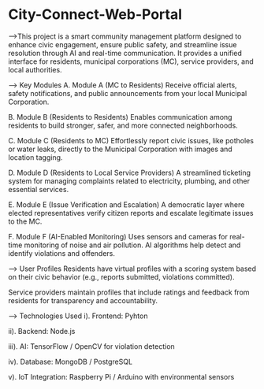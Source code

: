 # City-Connect-Web-Portal
-->This project is a smart community management platform designed to enhance civic engagement, ensure public safety, and streamline issue resolution through AI and real-time communication. It provides a unified interface for residents, municipal corporations (MC), service providers, and local authorities.

--> Key Modules
A. Module A (MC to Residents)
Receive official alerts, safety notifications, and public announcements from your local Municipal Corporation.

B. Module B (Residents to Residents)
Enables communication among residents to build stronger, safer, and more connected neighborhoods.

C. Module C (Residents to MC)
Effortlessly report civic issues, like potholes or water leaks, directly to the Municipal Corporation with images and location tagging.

D. Module D (Residents to Local Service Providers)
A streamlined ticketing system for managing complaints related to electricity, plumbing, and other essential services.

E. Module E (Issue Verification and Escalation)
A democratic layer where elected representatives verify citizen reports and escalate legitimate issues to the MC.

F. Module F (AI-Enabled Monitoring)
Uses sensors and cameras for real-time monitoring of noise and air pollution. AI algorithms help detect and identify violations and offenders.

--> User Profiles
Residents have virtual profiles with a scoring system based on their civic behavior (e.g., reports submitted, violations committed).

Service providers maintain profiles that include ratings and feedback from residents for transparency and accountability.

--> Technologies Used
i). Frontend: Pyhton

ii). Backend: Node.js

iii). AI: TensorFlow / OpenCV for violation detection

iv). Database: MongoDB / PostgreSQL

v). IoT Integration: Raspberry Pi / Arduino with environmental sensors
